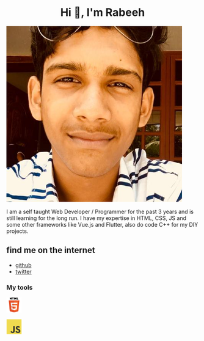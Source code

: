 <h1 align="center">Hi 👋, I'm Rabeeh</h1>

![profile](./img.jpg)

I am a self taught Web Developer / Programmer for the past 3 years and is still learning for the long run. I have my expertise in HTML, CSS, JS and some other frameworks like Vue.js and Flutter, also do code C++ for my DIY projects.

## find me on the internet

- [github](https://github.com/rabeeh-ta)
- [twitter](https://twitter.com/rabeeh-ta)

### My tools

<p><a href="https://www.w3.org/html/" target="_blank" rel="noreferrer"> <img src="https://raw.githubusercontent.com/devicons/devicon/master/icons/html5/html5-original-wordmark.svg" alt="html5" width="40" height="40"/> </a>

<a href="https://developer.mozilla.org/en-US/docs/Web/JavaScript" target="_blank" rel="noreferrer"> <img src="https://raw.githubusercontent.com/devicons/devicon/master/icons/javascript/javascript-original.svg" alt="javascript" width="40" height="40"/> </a> </p>
